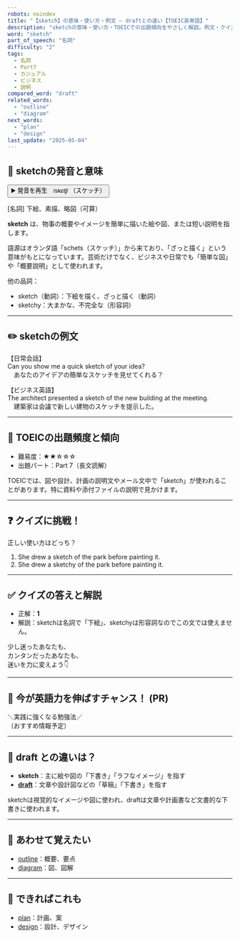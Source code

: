 ```yaml
---
robots: noindex
title: "【sketch】の意味・使い方・例文 ― draftとの違い【TOEIC英単語】"
description: "sketchの意味・使い方・TOEICでの出題傾向をやさしく解説。例文・クイズ付きでdraftとの違いもわかりやすく学べます。"
word: "sketch"
part_of_speech: "名詞"
difficulty: "2"
tags:
  - 名詞
  - Part7
  - カジュアル
  - ビジネス
  - 説明
compared_word: "draft"
related_words:
  - "outline"
  - "diagram"
next_words:
  - "plan"
  - "design"
last_update: "2025-05-04"
---
```


## 🔰 sketchの発音と意味

<button class="play-audio" onclick="playTTS('sketch')">
  <span class="play-audio-main">
    ▶️ 発音を再生　/skɛtʃ/
  </span>
  <span class="play-audio-sub">
    （スケッチ）
  </span>
</button>

[名詞] 下絵、素描、略図（可算）

**sketch** は、物事の概要やイメージを簡単に描いた絵や図、または短い説明を指します。

語源はオランダ語「schets（スケッチ）」から来ており、「ざっと描く」という意味がもとになっています。芸術だけでなく、ビジネスや日常でも「簡単な図」や「概要説明」として使われます。

他の品詞：  
- sketch（動詞）：下絵を描く、ざっと描く（動詞）
- sketchy：大まかな、不完全な（形容詞）

---

## ✏️ sketchの例文

【日常会話】  
Can you show me a quick sketch of your idea?  
　あなたのアイデアの簡単なスケッチを見せてくれる？

【ビジネス英語】  
The architect presented a sketch of the new building at the meeting.  
　建築家は会議で新しい建物のスケッチを提示した。

---

## 🎯 TOEICの出題頻度と傾向

- 難易度：★★☆☆☆
- 出題パート：Part 7（長文読解）

TOEICでは、図や設計、計画の説明文やメール文中で「sketch」が使われることがあります。特に資料や添付ファイルの説明で見かけます。

---

## ❓ クイズに挑戦！

正しい使い方はどっち？

1. She drew a sketch of the park before painting it.  
2. She drew a sketchy of the park before painting it.

---

## ✅ クイズの答えと解説

- 正解：**1**
- 解説：sketchは名詞で「下絵」、sketchyは形容詞なのでこの文では使えません。

少し迷ったあなたも、  
カンタンだったあなたも、  
迷いを力に変えよう👇️

---

## 🚀 今が英語力を伸ばすチャンス！ (PR)

<div class="info-center">
＼実践に強くなる勉強法／<br>  
（おすすめ情報予定）
</div>

---

## 🤔  draft との違いは？

- **sketch**：主に絵や図の「下書き」「ラフなイメージ」を指す
- **[draft](/draft)**：文章や設計図などの「草稿」「下書き」を指す

sketchは視覚的なイメージや図に使われ、draftは文章や計画書など文書的な下書きに使われます。

---

## 🧩 あわせて覚えたい

- [outline](/outline)：概要、要点
- [diagram](/diagram)：図、図解

---

## 📖 できればこれも

- [plan](/plan)：計画、案
- [design](/design)：設計、デザイン

<!-- cvid: aid03_bid46 -->
